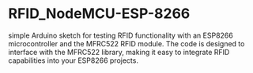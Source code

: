 # RFID_NodeMCU-ESP-8266
simple Arduino sketch for testing RFID functionality with an ESP8266 microcontroller and the MFRC522 RFID module. The code is designed to interface with the MFRC522 library, making it easy to integrate RFID capabilities into your ESP8266 projects.
